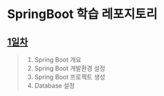 # SpringBoot 학습 레포지토리

## [1일차](https://github.com/LegdayDev/Springboot_basic/blob/master/src/resources/md/day01.md)
> 1. Spring Boot 개요
> 2. Spring Boot 개발환경 설정
> 3. Spring Boot 프로젝트 생성
> 4. Database 설정
